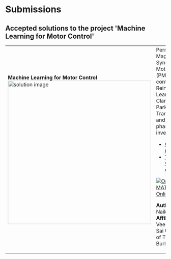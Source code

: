 # Submissions

## Accepted solutions to the project 'Machine Learning for Motor Control'
<table>
<tr class="odd">
<td>
<b>Machine Learning for Motor Control</b><br>
<img src="https://gist.githubusercontent.com/robertogl/e0115dc303472a9cfd52bbbc8edb7665/raw/pmsmRL.png" alt="solution image" width="450"/>
</td>
<td>
Permanent Magnet Synchronous Motor (PMSM) control using Reinforcement Learning, Clarke and Park Transform, and three phase inverter.<br>
<ul>
<li><a href="https://github.com/lipun7naik/Machine-Learning-for-Motor-Control-/">GitHub repository</a></li>
<li><a href="https://www.youtube.com/watch?v=pflJYQsLRYI">YouTube video demo</a></li></ul>

[![Open in MATLAB Online](https://www.mathworks.com/images/responsive/global/open-in-matlab-online.svg)](https://matlab.mathworks.com/open/github/v1?repo=lipun7naik/Machine-Learning-for-Motor-Control-)

**Author:** Lipun Naik</br>
**Affiliation** Veer Surendra Sai University of Technology Burla
</td>
</tr>
</table>
